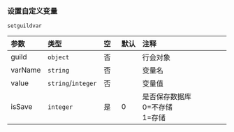 ### 设置自定义变量

`setguildvar`

| 参数    | 类型               | 空   | 默认 | 注释                                 |
| :------ | :----------------- | :--- | :--- | :----------------------------------- |
| guild   | `object`           | 否   |      | 行会对象                             |
| varName | `string`           | 否   |      | 变量名                               |
| value   | `string`/`integer` | 否   |      | 变量值                               |
| isSave  | `integer`          | 是   | 0    | 是否保存数据库<br>0=不存储<br>1=存储 |

